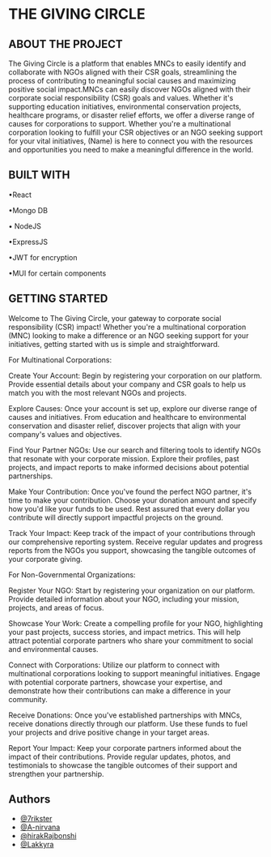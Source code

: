 # THE GIVING CIRCLE

## ABOUT THE PROJECT
The Giving Circle is a platform that enables MNCs to easily
identify and collaborate with NGOs aligned with their CSR goals, streamlining the process of contributing to meaningful social causes and maximizing positive social impact.MNCs can easily discover NGOs aligned with their corporate social responsibility (CSR) goals and values. Whether it's supporting education initiatives, environmental conservation projects, healthcare programs, or disaster relief efforts, we offer a diverse range of causes for corporations to support. Whether you're a multinational corporation looking to fulfill your CSR objectives or an NGO seeking support for your vital initiatives, (Name) is here to connect you with the resources and opportunities you need to make a meaningful difference in the world.


## BUILT WITH

•React

•Mongo DB

• NodeJS

•ExpressJS

•JWT for encryption

•MUI for certain components





## GETTING STARTED

Welcome to The Giving Circle, your gateway to corporate social responsibility (CSR) impact! Whether you're a multinational corporation (MNC) looking to make a difference or an NGO seeking support for your initiatives, getting started with us is simple and straightforward.

For Multinational Corporations:

Create Your Account: Begin by registering your corporation on our platform. Provide essential details about your company and CSR goals to help us match you with the most relevant NGOs and projects.

Explore Causes: Once your account is set up, explore our diverse range of causes and initiatives. From education and healthcare to environmental conservation and disaster relief, discover projects that align with your company's values and objectives.

Find Your Partner NGOs: Use our search and filtering tools to identify NGOs that resonate with your corporate mission. Explore their profiles, past projects, and impact reports to make informed decisions about potential partnerships.

Make Your Contribution: Once you've found the perfect NGO partner, it's time to make your contribution. Choose your donation amount and specify how you'd like your funds to be used. Rest assured that every dollar you contribute will directly support impactful projects on the ground.

Track Your Impact: Keep track of the impact of your contributions through our comprehensive reporting system. Receive regular updates and progress reports from the NGOs you support, showcasing the tangible outcomes of your corporate giving.

For Non-Governmental Organizations:

Register Your NGO: Start by registering your organization on our platform. Provide detailed information about your NGO, including your mission, projects, and areas of focus.

Showcase Your Work: Create a compelling profile for your NGO, highlighting your past projects, success stories, and impact metrics. This will help attract potential corporate partners who share your commitment to social and environmental causes.

Connect with Corporations: Utilize our platform to connect with multinational corporations looking to support meaningful initiatives. Engage with potential corporate partners, showcase your expertise, and demonstrate how their contributions can make a difference in your community.

Receive Donations: Once you've established partnerships with MNCs, receive donations directly through our platform. Use these funds to fuel your projects and drive positive change in your target areas.

Report Your Impact: Keep your corporate partners informed about the impact of their contributions. Provide regular updates, photos, and testimonials to showcase the tangible outcomes of their support and strengthen your partnership.


## Authors

- [@7rikster](https://github.com/7rikster)
- [@A-nirvana](https://github.com/A-nirvana)
- [@hirakRajbonshi](https://github.com/hirakRajbonshi)
- [@Lakkyra](https://github.com/Lakkyra)
